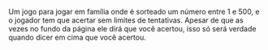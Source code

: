 Um jogo para jogar em família onde é sorteado um número entre 1 e 500, e o jogador tem que acertar sem limites de tentativas.
Apesar de que as vezes no fundo da página ele dirá que você acertou, isso só será verdade quando dicer em cima que você acertou.
